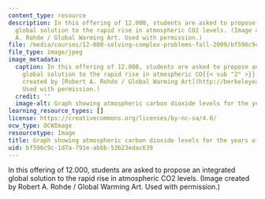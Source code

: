 ```yaml
---
content_type: resource
description: In this offering of 12.000, students are asked to propose an integrated
  global solution to the rapid rise in atmospheric CO2 levels. (Image created by Robert
  A. Rohde / Global Warming Art. Used with permission.)
file: /media/courses/12-000-solving-complex-problems-fall-2009/bf596c9c1d7a791eabbb53b23edac639_12-000f09-th.jpg
file_type: image/jpeg
image_metadata:
  caption: In this offering of 12.000, students are asked to propose an integrated
    global solution to the rapid rise in atmospheric CO{{< sub "2" >}} levels. (Image
    created by [Robert A. Rohde / Global Warming Art](http://berkeleyearth.org/).
    Used with permission.)
  credit: ''
  image-alt: Graph showing atmospheric carbon dioxide levels for the years of 1960-2010.
learning_resource_types: []
license: https://creativecommons.org/licenses/by-nc-sa/4.0/
ocw_type: OCWImage
resourcetype: Image
title: Graph showing atmospheric carbon dioxide levels for the years of 1960-2010
uid: bf596c9c-1d7a-791e-abbb-53b23edac639
---
```

In this offering of 12.000, students are asked to propose an integrated global solution to the rapid rise in atmospheric CO2 levels. (Image created by Robert A. Rohde / Global Warming Art. Used with permission.)